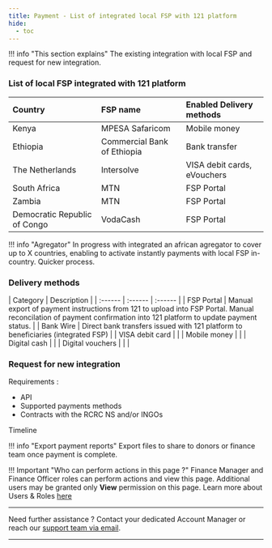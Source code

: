 ```yaml
---
title: Payment - List of integrated local FSP with 121 platform
hide:
  - toc
---
```


!!! info "This section explains"
    The existing integration with local FSP and request for new integration.


### **List of local FSP integrated with 121 platform**

| Country  | FSP name | Enabled Delivery methods |
| :------ | :------ | :------ | 
| Kenya | MPESA Safaricom | Mobile money |
| Ethiopia | Commercial Bank of Ethiopia | Bank transfer |
| The Netherlands | Intersolve | VISA debit cards, eVouchers |
| South Africa | MTN | FSP Portal |
| Zambia | MTN | FSP Portal |
| Democratic Republic of Congo | VodaCash | FSP Portal |


!!! info "Agregator"
    In progress with integrated an african agregator to cover up to X countries, enabling to activate instantly payments with local FSP in-country. Quicker process.


### **Delivery methods**

| Category | Description |
| :------ | :------ | :------ | 
| FSP Portal | Manual export of payment instructions from 121 to upload into FSP Portal. Manual reconcilation of payment confirmation into 121 platform to update payment status. |
| Bank Wire | Direct bank transfers issued with 121 platform to beneficiaries (integrated FSP) |
| VISA debit card | |
| Mobile money | |
| Digital cash | |
| Digital vouchers | |
| 



### **Request for new integration**

Requirements :
- API
- Supported payments methods
- Contracts with the RCRC NS and/or INGOs

Timeline


!!! info "Export payment reports"
    Export files to share to donors or finance team once payment is complete.

!!! Important "Who can perform actions in this page ?"
    Finance Manager and Finance Officer roles can perform actions and view this page. 
    Additional users may be granted only **View** permission on this page. Learn more about Users & Roles [here](../users/users-roles-page.md)

___
Need further assistance ? Contact your dedicated Account Manager or reach our <a href="mailto:support@121.global">support team via email</a>.
___
